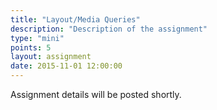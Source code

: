 ```yaml
---
title: "Layout/Media Queries"
description: "Description of the assignment"
type: "mini"
points: 5
layout: assignment
date: 2015-11-01 12:00:00
---
```


Assignment details will be posted shortly.